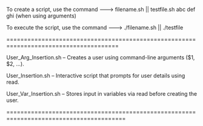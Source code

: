 
To create a script, use the command ---> filename.sh || testfile.sh abc def ghi (when using arguments)

To execute the script, use the command ---> ./filename.sh || ./testfile


======================================================================================

User_Arg_Insertion.sh – Creates a user using command-line arguments ($1, $2, ...).

User_Insertion.sh – Interactive script that prompts for user details using read.

User_Var_Insertion.sh – Stores input in variables via read before creating the user.

========================================================================================
